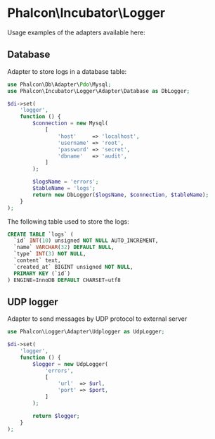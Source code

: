 # Phalcon\Incubator\Logger

Usage examples of the adapters available here:

## Database

Adapter to store logs in a database table:

```php
use Phalcon\Db\Adapter\Pdo\Mysql;
use Phalcon\Incubator\Logger\Adapter\Database as DbLogger;

$di->set(
    'logger',
    function () {
        $connection = new Mysql(
            [
                'host'     => 'localhost',
                'username' => 'root',
                'password' => 'secret',
                'dbname'   => 'audit',
            ]
        );

        $logsName = 'errors';
        $tableName = 'logs';
        return new DbLogger($logsName, $connection, $tableName);
    }
);
```

The following table used to store the logs:

```sql
CREATE TABLE `logs` (
  `id` INT(10) unsigned NOT NULL AUTO_INCREMENT,
  `name` VARCHAR(32) DEFAULT NULL,
  `type` INT(3) NOT NULL,
  `content` text,
  `created_at` BIGINT unsigned NOT NULL,
  PRIMARY KEY (`id`)
) ENGINE=InnoDB DEFAULT CHARSET=utf8
```

## UDP logger

Adapter to send messages by UDP protocol to external server

```php
use Phalcon\Logger\Adapter\Udplogger as UdpLogger;

$di->set(
    'logger',
    function () {
        $logger = new UdpLogger(
            'errors',
            [
                'url'  => $url,
                'port' => $port,
            ]
        );

        return $logger;
    }
);
```
